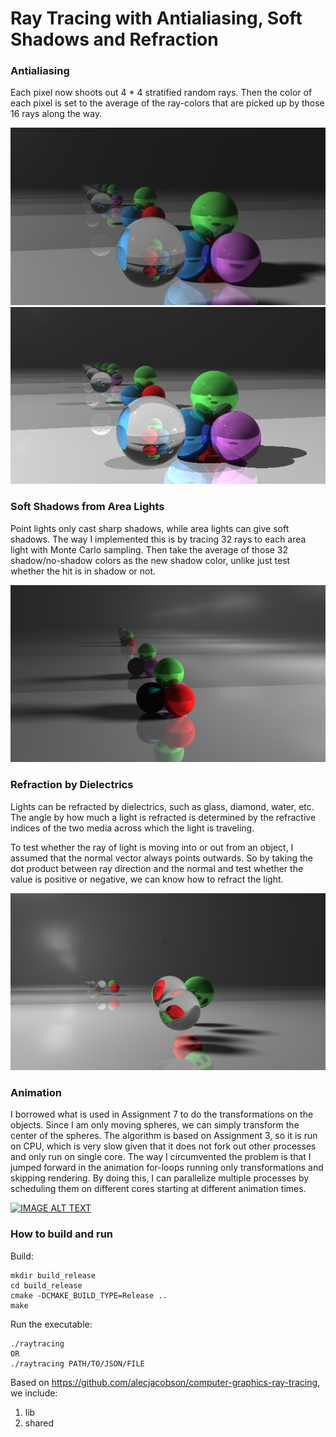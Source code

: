 # Ray Tracing with Antialiasing, Soft Shadows and Refraction

### Antialiasing
Each pixel now shoots out 4 * 4 stratified random rays. Then the color of each pixel is set to the average of the ray-colors that are picked up by those 16 rays along the way.

![](imgs/antialiasing.png)
![](imgs/no_antialiasing.png)

### Soft Shadows from Area Lights
Point lights only cast sharp shadows, while area lights can give soft shadows. The way I implemented this is by tracing 32 rays to each area light with Monte Carlo sampling. Then take the average of those 32 shadow/no-shadow colors as the new shadow color, unlike just test whether the hit is in shadow or not.

![](imgs/soft_shadows.png)

### Refraction by Dielectrics
Lights can be refracted by dielectrics, such as glass, diamond, water, etc. The angle by how much a light is refracted is determined by the refractive indices of the two media across which the light is traveling.

To test whether the ray of light is moving into or out from an object, I assumed that the normal vector always points outwards. So by taking the dot product between ray direction and the normal and test whether the value is positive or negative, we can know how to refract the light.

![](imgs/refraction.png)

### Animation
I borrowed what is used in Assignment 7 to do the transformations on the objects. Since I am only moving spheres, we can simply transform the center of the spheres. The algorithm is based on Assignment 3, so it is run on CPU, which is very slow given that it does not fork out other processes and only run on single core. The way I circumvented the problem is that I jumped forward in the animation for-loops running only transformations and skipping rendering. By doing this, I can parallelize multiple processes by scheduling them on different cores starting at different animation times.

[![IMAGE ALT TEXT](http://img.youtube.com/vi/Mm3lITDwxWA/0.jpg)](http://www.youtube.com/watch?v=Mm3lITDwxWA "Ray Tracing Video")

### How to build and run
Build:
```
mkdir build_release
cd build_release
cmake -DCMAKE_BUILD_TYPE=Release ..
make
```

Run the executable:
```
./raytracing
OR
./raytracing PATH/TO/JSON/FILE
```

Based on https://github.com/alecjacobson/computer-graphics-ray-tracing, we include:
1. lib
2. shared
